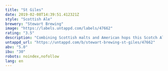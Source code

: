 ```yaml
---
title: "St Giles"
date: 2019-02-08T14:39:51.412321Z
style: "Scottish Ale"
brewery: "Stewart Brewing"
image: "https://labels.untappd.com/labels/47662"
rating: "3.5"
description: "Combining Scottish malts and American hops this Scotch Ale has a complex palate. A robust malty backbone gives rise to distinct coffee, chocolate and nutty flavours."
untappd_url: "https://untappd.com/b/stewart-brewing-st-giles/47662"
abv: "5.0"
ibu: "30"
robots: noindex,nofollow
lang: en
---
```

